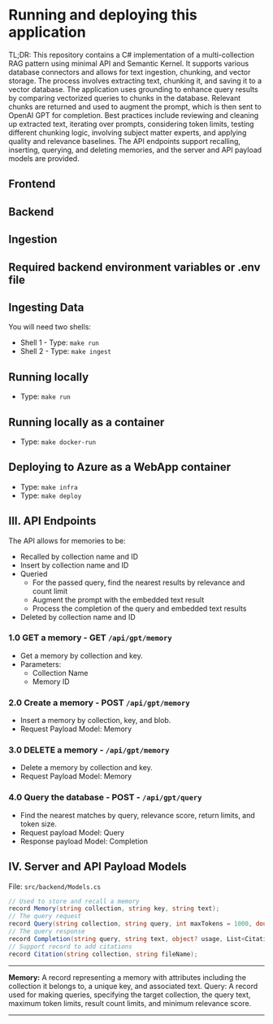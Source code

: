 # Running and deploying this application

TL;DR: This repository contains a C# implementation of a multi-collection RAG pattern using minimal API and Semantic Kernel. It supports various database connectors and allows for text ingestion, chunking, and vector storage. The process involves extracting text, chunking it, and saving it to a vector database. The application uses grounding to enhance query results by comparing vectorized queries to chunks in the database. Relevant chunks are returned and used to augment the prompt, which is then sent to OpenAI GPT for completion. Best practices include reviewing and cleaning up extracted text, iterating over prompts, considering token limits, testing different chunking logic, involving subject matter experts, and applying quality and relevance baselines. The API endpoints support recalling, inserting, querying, and deleting memories, and the server and API payload models are provided.

## Frontend

## Backend

## Ingestion

## **Required** backend environment variables or .env file

## Ingesting Data

You will need two shells:

- Shell 1 - Type: `make run`
- Shell 2 - Type: `make ingest`

## Running locally

- Type: `make run`

## Running locally as a container

- Type: `make docker-run`

## Deploying to Azure as a WebApp container

- Type: `make infra`
- Type: `make deploy`

## III. API Endpoints

The API allows for memories to be:

- Recalled by collection name and ID
- Insert by collection name and ID
- Queried
  - For the passed query, find the nearest results by relevance and count limit
  - Augment the prompt with the embedded text result
  - Process the completion of the query and embedded text results
- Deleted by collection name and ID

### 1.0 GET a memory - GET `/api/gpt/memory`

- Get a memory by collection and key.
- Parameters:
  - Collection Name
  - Memory ID

### 2.0 Create a memory - POST `/api/gpt/memory`

- Insert a memory by collection, key, and blob.
- Request Payload Model: Memory

### 3.0 DELETE a memory - `/api/gpt/memory`

- Delete a memory by collection and key.
- Request Payload Model: Memory

### 4.0 Query the database - POST - `/api/gpt/query`

- Find the nearest matches by query, relevance score, return limits, and token size.
- Request payload Model: Query
- Response payload Model: Completion

## IV. Server and API Payload Models

File: `src/backend/Models.cs`

```c#
// Used to store and recall a memory
record Memory(string collection, string key, string text);
// The query request
record Query(string collection, string query, int maxTokens = 1000, double temperature = 0.3, int limit = 3, double minRelevanceScore = 0.77);
// The query response
record Completion(string query, string text, object? usage, List<Citation>? citations = null);
// Support record to add citations
record Citation(string collection, string fileName);
```

<hr/>

**Memory:** A record representing a memory with attributes including the collection it belongs to, a unique key, and associated text.
Query: A record used for making queries, specifying the target collection, the query text, maximum token limits, result count limits, and minimum relevance score.
<hr/>
